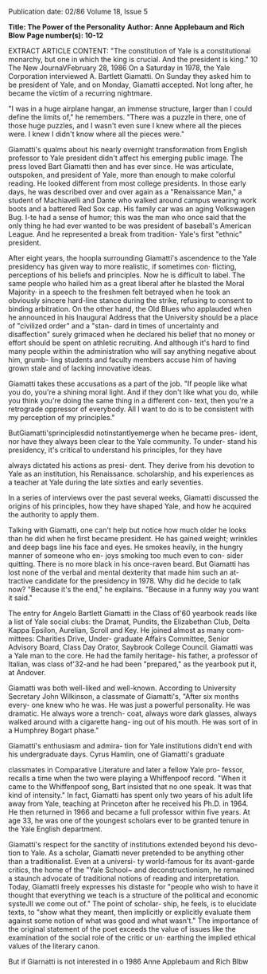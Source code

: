 Publication date: 02/86
Volume 18, Issue 5

**Title: The Power of the Personality**
**Author: Anne Applebaum and Rich Blow**
**Page number(s): 10-12**

EXTRACT ARTICLE CONTENT:
"The constitution of 
Yale is a constitutional 
monarchy, but one in 
which the king is 
crucial. And the 
president is king." 
10 The New JournaVFebruary 28, 1986 
On a Saturday in 1978, the Yale Corporation interviewed A. Bartlett 
Giamatti. On Sunday they asked him to be president of Yale, and on 
Monday, Giamatti accepted. Not long after, he became the victim of 
a recurring nightmare. 

"I was in a huge airplane hangar, an immense structure, larger than 
I could define the limits of," he remembers. "There was a puzzle in 
there, one of those huge puzzles, and I wasn't even sure I knew where 
all the pieces were. I knew I didn't know where all the pieces were." 

Giamatti's qualms about his nearly overnight transformation from 
English professor to Yale president didn't affect his emerging public 
image. The press loved Bart Giamatti then and has ever since. He was 
articulate, outspoken, and president of Yale, more than enough to 
make colorful reading. He looked different from most college 
presidents. In those early days, he was described over and over again 
as a "Renaissance Man," a student of Machiavelli and Dante who 
walked around campus wearing work boots and a battered Red Sox 
cap. His family car was an aging Volkswagen Bug. I-te had a sense of 
humor; this was the man who once said that the only thing he had 
ever wanted to be was president of baseball's American League. And 
he represented a break from tradition- Yale's first "ethnic" president. 

After eight years, the hoopla surrounding Giamatti's ascendence to 
the Yale presidency has given way to more realistic, if sometimes con· 
flicting, perceptions of his beliefs and principles. Now he is difficult to 
label. The same people who hailed him as a great liberal after he 
blasted the Moral Majority· in a speech to the freshmen felt betrayed 
when he took an obviously sincere hard-line stance during the strike, 
refusing to consent to binding arbitration. On the other hand, the Old 
Blues who applauded when he announced in his Inaugural Address 
that the University should be a place of "civilized order" and a "stan-
dard in times of uncertainty and disaffection" surely grimaced when 
he declared his belief that no money or effort should be spent on 
athletic recruiting. And although it's hard to find many people within 
the administration who will say anything negative about him, grumb-
ling students and faculty members accuse him of having grown stale 
and of lacking innovative ideas. 

Giamatti takes these accusations as a part of the job. "If people like 
what you do, you're a shining moral light. And if they don't like what 
you do, while you think you're doing the same thing in a different con-
text, then you're a retrograde oppressor of everybody. All I want to do 
is to be consistent with my perception of my principles." 

ButGiamatti'sprinciplesdid notinstantlyemerge when he became pres-
ident, nor have they always been clear to the Yale community. To under-
stand his presidency, it's critical to understand his principles, for they have 


always dictated his actions as presi-
dent. They derive from his devotion to 
Yale as an institution, his Renaissance. 
scholarship, and his experiences as a 
teacher at Yale during the late sixties 
and early seventies. 

In a series of interviews over the past 
several weeks, Giamatti discussed the 
origins of his principles, how they have 
shaped Yale, and how he acquired the 
authority to apply them. 

Talking with Giamatti, one can't 
help but notice how much older he 
looks than he did when he first became 
president. He has gained weight; 
wrinkles and deep bags line his face 
and eyes. He smokes heavily, in the 
hungry manner of someone who en-
joys smoking too much even to con-
sider quitting. There is no more black 
in his once-raven beard. But Giamatti 
has lost none of the verbal and mental 
dexterity that made him such an at-
tractive candidate for the presidency in 
1978. Why did he decide to talk now? 
"Because it's the end," he explains. 
"Because in a funny way you want it 
said." 

The entry for Angelo Bartlett Giamatti 
in the Class of'60 yearbook reads like a 
list of Yale social clubs: the Dramat, 
Pundits, the Elizabethan Club, Delta 
Kappa Epsilon, Aurelian, Scroll and 
Key. He joined almost as many com-
mittees: 
Charities Drive, 
Under-
graduate Affairs Committee, Senior 
Advisory Board, Class Day Orator, 
Saybrook College Council. Giamatti 
was a Yale man to the core. He had the 
family heritage- his father, a professor 
of Italian, was class of'32-and he had 
been "prepared," as the yearbook put 
it, at Andover. 

Giamatti was both well-liked and 
well-known. According to University 
Secretary John Wilkinson, a classmate 
of Giamatti's, "After six months every-
one knew who he was. He was just a 
powerful 
personality. 
He was 
dramatic. He always wore a trench-
coat, always wore dark glasses, always 
walked around with a cigarette hang-
ing out of his mouth. He was sort of in 
a Humphrey Bogart phase." 

Giamatti's enthusiasm and admira-
tion for Yale institutions didn't end 
with his undergraduate days. Cyrus 
Hamlin, one of Giamatti's graduate


classmates in Comparative 
Literature and later a fellow Yale pro-
fessor, recalls a time when the two 
were playing a Whiffenpoof record. 
"When it came to the Whiffenpoof 
song, Bart insisted that no one speak. 
It was that kind of intensity." In fact, 
Giamatti has spent only two years of 
his adult life away from Yale, teaching 
at Princeton after he received his 
Ph.D. in 1964. He then returned in 
1966 and became a full professor 
within five years. At age 33, he was 
one of the youngest scholars ever to be 
granted tenure in the Yale English 
department. 

Giamatti's respect for the sanctity of 
institutions extended beyond his devo-
tion to Yale. As a scholar, Giamatti 
never pretended to be anything other 
than a traditionalist. Even at a universi-
ty world-famous for its avant-garde 
critics, the home of the "Yale School~ 
and deconstructionism, he remained a 
staunch advocate of traditional notions 
of reading and interpretation. Today, 
Giamatti freely expresses his distaste 
for "people who wish to have it thought 
that everything we teach is a structure 
of the political and economic systeJll 
we come out of." The point of scholar-
ship, he feels, is to elucidate texts, to 
"show what they meant, then implicitly 
or explicitly evaluate them against 
some notion of what was good and 
what wasn't." The importance of the 
original statement of the poet exceeds 
the value of issues like the examination 
of the social role of the critic or un· 
earthing the implied ethical values of 
the literary canon. 

But if Giarnatti is not interested in 
o 1986 Anne Applebaum and Rich Blbw